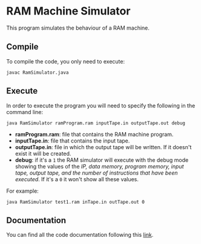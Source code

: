 # RAM Machine Simulator

This program simulates the behaviour of a RAM machine.

## Compile

To compile the code, you only need to execute:

```
javac RamSimulator.java
```

## Execute

In order to execute the program you will need to specify the following in the command line:

```
java RamSimulator ramProgram.ram inputTape.in outputTape.out debug
```

* **ramProgram.ram**: file that contains the RAM machine program.
* **inputTape.in**: file that contains the input tape.
* **outputTape.in**: file in which the output tape will be written. If it doesn't exist it will be created.
* **debug**: if it's a `1` the RAM simulator will execute with the debug mode showing the values of the *IP, data memory, program memory, input tape, output tape, and the number of instructions that have been executed*. If it's a `0` it won't show all these values.

For example:

```
java RamSimulator test1.ram inTape.in outTape.out 0
```

## Documentation

You can find all the code documentation following this [link](https://alu0100841565.github.io/RAM-Machine-Simulator/).
